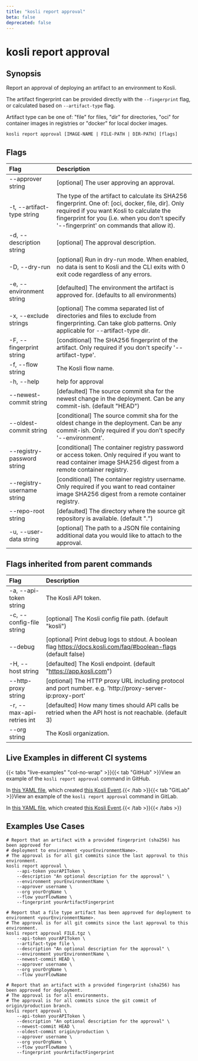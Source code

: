 ```yaml
---
title: "kosli report approval"
beta: false
deprecated: false
---
```


# kosli report approval

## Synopsis

Report an approval of deploying an artifact to an environment to Kosli.  

The artifact fingerprint can be provided directly with the `--fingerprint` flag, or 
calculated based on `--artifact-type` flag.

Artifact type can be one of: "file" for files, "dir" for directories, "oci" for container
images in registries or "docker" for local docker images.



```shell
kosli report approval [IMAGE-NAME | FILE-PATH | DIR-PATH] [flags]
```

## Flags
| Flag | Description |
| :--- | :--- |
|        --approver string  |  [optional] The user approving an approval.  |
|    -t, --artifact-type string  |  The type of the artifact to calculate its SHA256 fingerprint. One of: [oci, docker, file, dir]. Only required if you want Kosli to calculate the fingerprint for you (i.e. when you don't specify '--fingerprint' on commands that allow it).  |
|    -d, --description string  |  [optional] The approval description.  |
|    -D, --dry-run  |  [optional] Run in dry-run mode. When enabled, no data is sent to Kosli and the CLI exits with 0 exit code regardless of any errors.  |
|    -e, --environment string  |  [defaulted] The environment the artifact is approved for. (defaults to all environments)  |
|    -x, --exclude strings  |  [optional] The comma separated list of directories and files to exclude from fingerprinting. Can take glob patterns. Only applicable for --artifact-type dir.  |
|    -F, --fingerprint string  |  [conditional] The SHA256 fingerprint of the artifact. Only required if you don't specify '--artifact-type'.  |
|    -f, --flow string  |  The Kosli flow name.  |
|    -h, --help  |  help for approval  |
|        --newest-commit string  |  [defaulted] The source commit sha for the newest change in the deployment. Can be any commit-ish. (default "HEAD")  |
|        --oldest-commit string  |  [conditional] The source commit sha for the oldest change in the deployment. Can be any commit-ish. Only required if you don't specify '--environment'.  |
|        --registry-password string  |  [conditional] The container registry password or access token. Only required if you want to read container image SHA256 digest from a remote container registry.  |
|        --registry-username string  |  [conditional] The container registry username. Only required if you want to read container image SHA256 digest from a remote container registry.  |
|        --repo-root string  |  [defaulted] The directory where the source git repository is available. (default ".")  |
|    -u, --user-data string  |  [optional] The path to a JSON file containing additional data you would like to attach to the approval.  |


## Flags inherited from parent commands
| Flag | Description |
| :--- | :--- |
|    -a, --api-token string  |  The Kosli API token.  |
|    -c, --config-file string  |  [optional] The Kosli config file path. (default "kosli")  |
|        --debug  |  [optional] Print debug logs to stdout. A boolean flag https://docs.kosli.com/faq/#boolean-flags (default false)  |
|    -H, --host string  |  [defaulted] The Kosli endpoint. (default "https://app.kosli.com")  |
|        --http-proxy string  |  [optional] The HTTP proxy URL including protocol and port number. e.g. 'http://proxy-server-ip:proxy-port'  |
|    -r, --max-api-retries int  |  [defaulted] How many times should API calls be retried when the API host is not reachable. (default 3)  |
|        --org string  |  The Kosli organization.  |


## Live Examples in different CI systems

{{< tabs "live-examples" "col-no-wrap" >}}{{< tab "GitHub" >}}View an example of the `kosli report approval` command in GitHub.

In [this YAML file](https://app.kosli.com/api/v2/livedocs/cyber-dojo/yaml?ci=github&command=kosli+report+approval), which created [this Kosli Event](https://app.kosli.com/api/v2/livedocs/cyber-dojo/event?ci=github&command=kosli+report+approval).{{< /tab >}}{{< tab "GitLab" >}}View an example of the `kosli report approval` command in GitLab.

In [this YAML file](https://app.kosli.com/api/v2/livedocs/cyber-dojo/yaml?ci=gitlab&command=kosli+report+approval), which created [this Kosli Event](https://app.kosli.com/api/v2/livedocs/cyber-dojo/event?ci=gitlab&command=kosli+report+approval).{{< /tab >}}{{< /tabs >}}

## Examples Use Cases

```shell
# Report that an artifact with a provided fingerprint (sha256) has been approved for 
# deployment to environment <yourEnvironmentName>.
# The approval is for all git commits since the last approval to this environment.
kosli report approval \
	--api-token yourAPIToken \
	--description "An optional description for the approval" \
	--environment yourEnvironmentName \
	--approver username \
	--org yourOrgName \
	--flow yourFlowName \
	--fingerprint yourArtifactFingerprint

# Report that a file type artifact has been approved for deployment to environment <yourEnvironmentName>.
# The approval is for all git commits since the last approval to this environment.
kosli report approval FILE.tgz \
	--api-token yourAPIToken \
	--artifact-type file \
	--description "An optional description for the approval" \
	--environment yourEnvironmentName \
	--newest-commit HEAD \
	--approver username \
	--org yourOrgName \
	--flow yourFlowName 

# Report that an artifact with a provided fingerprint (sha256) has been approved for deployment.
# The approval is for all environments.
# The approval is for all commits since the git commit of origin/production branch.
kosli report approval \
	--api-token yourAPIToken \
	--description "An optional description for the approval" \
	--newest-commit HEAD \
	--oldest-commit origin/production \
	--approver username \
	--org yourOrgName \
	--flow yourFlowName \
	--fingerprint yourArtifactFingerprint
```

